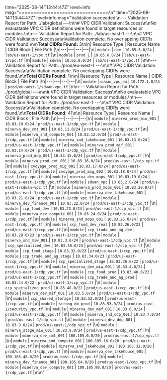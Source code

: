 time="2025-08-14T13:44:47Z" level=info msg="===============================:\n"
time="2025-08-14T13:44:47Z" level=info msg="Validation succeeded:\n--- Validation Report for Path: ./lab/global ---\n\n# VPC CIDR Validation: Success\n\nNo evaluatable VPC CIDR definitions were found in target resources or modules.\n\n--- Validation Report for Path: ./lab/us-east-1 ---\n\n# VPC CIDR Validation: Success\n\nValidation complete. No overlapping CIDRs were found.\n\n**Total CIDRs Found:** 3\n\n| Resource Type | Resource Name | CIDR Block | File Path |\n|---|---|---|---|\n| `module` | `dev` | `10.65.5.0/24` | `lab/us-east-1/vpc.tf` |\n| `module` | `prod_1` | `10.65.6.0/24` | `lab/us-east-1/vpc.tf` |\n| `module` | `sdwan` | `10.65.8.0/24` | `lab/us-east-1/vpc.tf` |\n\n--- Validation Report for Path: ./prod/eu-west-1 ---\n\n# VPC CIDR Validation: Success\n\nValidation complete. No overlapping CIDRs were found.\n\n**Total CIDRs Found:** 1\n\n| Resource Type | Resource Name | CIDR Block | File Path |\n|---|---|---|---|\n| `module` | `sdwan_vpc_eu` | `10.172.1.0/24` | `prod/eu-west-1/sdwan-vpc.tf` |\n\n--- Validation Report for Path: ./prod/global ---\n\n# VPC CIDR Validation: Success\n\nNo evaluatable VPC CIDR definitions were found in target resources or modules.\n\n--- Validation Report for Path: ./prod/us-east-1 ---\n\n# VPC CIDR Validation: Success\n\nValidation complete. No overlapping CIDRs were found.\n\n**Total CIDRs Found:** 41\n\n| Resource Type | Resource Name | CIDR Block | File Path |\n|---|---|---|---|\n| `module` | `minerva_prod_miw_001` | `10.83.10.0/24` | `prod/us-east-1/cdp_vpc.tf` |\n| `module` | `minerva_dev_cmt_001` | `10.83.11.0/24` | `prod/us-east-1/cdp_vpc.tf` |\n| `module` | `minerva_snd_compute_001` | `10.83.12.0/24` | `prod/us-east-1/cdp_vpc.tf` |\n| `module` | `minerva_snd_lakehouse_001` | `10.83.13.0/24` | `prod/us-east-1/cdp_vpc.tf` |\n| `module` | `minerva_prod_mif_001` | `10.83.14.0/24` | `prod/us-east-1/cdp_vpc.tf` |\n| `module` | `minerva_prod_ddp_001` | `10.83.15.0/24` | `prod/us-east-1/cdp_vpc.tf` |\n| `module` | `minerva_prod_cmt_001` | `10.83.16.0/24` | `prod/us-east-1/cdp_vpc.tf` |\n| `module` | `cvoyage_prod_mig_001` | `10.83.17.0/24` | `prod/us-east-1/ccp_vpc.tf` |\n| `module` | `cvoyage_prod_mig_002` | `10.83.18.0/24` | `prod/us-east-1/ccp_vpc.tf` |\n| `module` | `minerva_dev_mops_001` | `10.83.19.0/24` | `prod/us-east-1/cdp_vpc.tf` |\n| `module` | `sdwan_vpc` | `10.83.2.0/24` | `prod/us-east-1/sdwan-vpc.tf` |\n| `module` | `minerva_prod_mops_001` | `10.83.20.0/24` | `prod/us-east-1/cdp_vpc.tf` |\n| `module` | `minerva_dev_lakehouse_001` | `10.83.21.0/24` | `prod/us-east-1/cdp_vpc.tf` |\n| `module` | `minerva_dev_finance_001` | `10.83.22.0/24` | `prod/us-east-1/cdp_vpc.tf` |\n| `module` | `ccp_food_dev` | `10.83.23.0/24` | `prod/us-east-1/ccp_vpc.tf` |\n| `module` | `minerva_dev_compute_001` | `10.83.24.0/24` | `prod/us-east-1/cdp_vpc.tf` |\n| `module` | `minerva_snd_mops_001` | `10.83.25.0/24` | `prod/us-east-1/cdp_vpc.tf` |\n| `module` | `ccp_food_dev_real` | `10.83.26.0/23` | `prod/us-east-1/ccp_vpc.tf` |\n| `module` | `ccp_trade_and_ag_dev` | `10.83.28.0/23` | `prod/us-east-1/ccp_vpc.tf` |\n| `module` | `minerva_snd_miw_001` | `10.83.3.0/24` | `prod/us-east-1/cdp_vpc.tf` |\n| `module` | `ccp_specialized_dev` | `10.83.30.0/23` | `prod/us-east-1/ccp_vpc.tf` |\n| `module` | `ccp_food_stage` | `10.83.32.0/23` | `prod/us-east-1/ccp_vpc.tf` |\n| `module` | `ccp_trade_and_ag_stage` | `10.83.34.0/23` | `prod/us-east-1/ccp_vpc.tf` |\n| `module` | `ccp_specialized_stage` | `10.83.36.0/22` | `prod/us-east-1/ccp_vpc.tf` |\n| `module` | `minerva_dev_miw_001` | `10.83.4.0/24` | `prod/us-east-1/cdp_vpc.tf` |\n| `module` | `ccp_food_prod` | `10.83.40.0/22` | `prod/us-east-1/ccp_vpc.tf` |\n| `module` | `ccp_trade_and_ag_prod` | `10.83.44.0/22` | `prod/us-east-1/ccp_vpc.tf` |\n| `module` | `ccp_specialized_prod` | `10.83.48.0/22` | `prod/us-east-1/ccp_vpc.tf` |\n| `module` | `minerva_dev_mif_001` | `10.83.5.0/24` | `prod/us-east-1/cdp_vpc.tf` |\n| `module` | `ccp_shared_storage` | `10.83.52.0/24` | `prod/us-east-1/ccp_vpc.tf` |\n| `module` | `strong_dm_prod` | `10.83.53.0/24` | `prod/us-east-1/security_vpc.tf` |\n| `module` | `minerva_dev_mef_001` | `10.83.6.0/24` | `prod/us-east-1/cdp_vpc.tf` |\n| `module` | `minerva_snd_ddp_001` | `10.83.7.0/24` | `prod/us-east-1/cdp_vpc.tf` |\n| `module` | `minerva_dev_ddp_001` | `10.83.8.0/24` | `prod/us-east-1/cdp_vpc.tf` |\n| `module` | `minerva_stage_miw_001` | `10.83.9.0/24` | `prod/us-east-1/cdp_vpc.tf` |\n| `module` | `minerva_dev_cmt_001` | `100.105.0.0/20` | `prod/us-east-1/cdp_vpc.tf` |\n| `module` | `minerva_snd_compute_001` | `100.105.16.0/20` | `prod/us-east-1/cdp_vpc.tf` |\n| `module` | `minerva_snd_lakehouse_001` | `100.105.32.0/20` | `prod/us-east-1/cdp_vpc.tf` |\n| `module` | `minerva_dev_lakehouse_001` | `100.105.48.0/20` | `prod/us-east-1/cdp_vpc.tf` |\n| `module` | `minerva_dev_finance_001` | `100.105.64.0/20` | `prod/us-east-1/cdp_vpc.tf` |\n| `module` | `minerva_dev_compute_001` | `100.105.80.0/20` | `prod/us-east-1/cdp_vpc.tf` |\n\n"
